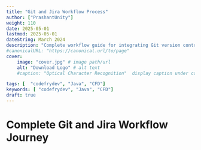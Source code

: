 ```yaml
---
title: "Git and Jira Workflow Process"
author: ["PrashantUnity"]
weight: 110
date: 2025-05-01
lastmod: 2025-05-01
dateString: March 2024  
description: "Complete workflow guide for integrating Git version control with Jira project management for efficient development processes"
#canonicalURL: "https://canonical.url/to/page"
cover:
    image: "cover.jpg" # image path/url
    alt: "Download Logo" # alt text
    #caption: "Optical Character Recognition"  display caption under cover 

tags: [  "codefrydev", "Java", "CFD"]
keywords: [ "codefrydev", "Java", "CFD"]
draft: true
---
```


# Complete Git and Jira Workflow Journey
